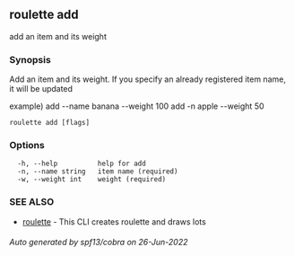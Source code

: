 ## roulette add

add an item and its weight

### Synopsis

Add an item and its weight.
If you specify an already registered item name, it will be updated

example)
  add --name banana --weight 100
  add -n apple --weight 50

```
roulette add [flags]
```

### Options

```
  -h, --help          help for add
  -n, --name string   item name (required)
  -w, --weight int    weight (required)
```

### SEE ALSO

* [roulette](roulette.md)	 - This CLI creates roulette and draws lots

###### Auto generated by spf13/cobra on 26-Jun-2022
